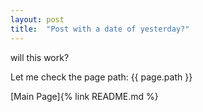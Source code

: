 ```yaml
---
layout: post
title:  "Post with a date of yesterday?"
---
```


will this work?

Let me check the page path: {{ page.path }}

[Main Page]{% link README.md %}
